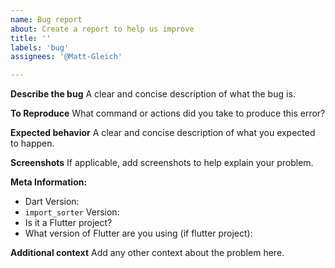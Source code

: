 ```yaml
---
name: Bug report
about: Create a report to help us improve
title: ''
labels: 'bug'
assignees: '@Matt-Gleich'

---
```


**Describe the bug**
A clear and concise description of what the bug is.

**To Reproduce**
What command or actions did you take to produce this error?

**Expected behavior**
A clear and concise description of what you expected to happen.

**Screenshots**
If applicable, add screenshots to help explain your problem.

**Meta Information:**
 - Dart Version:
 - `import_sorter` Version:
 - Is it a Flutter project?
 - What version of Flutter are you using (if flutter project):

**Additional context**
Add any other context about the problem here.
